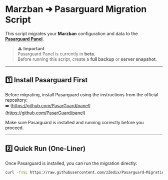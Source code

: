 # Marzban ➜ Pasarguard Migration Script

This script migrates your **Marzban** configuration and data to the **[Pasarguard Panel](https://github.com/PasarGuard/panel)**.

> ⚠️ **Important**  
> Pasarguard Panel is currently in **beta**.  
> Before running this script, create a **full backup** or **server snapshot**.

---

## 1️⃣ Install Pasarguard First

Before migrating, install Pasarguard using the instructions from the official repository:  
➡️ [https://github.com/PasarGuard/panel](https://github.com/PasarGuard/panel)

Make sure Pasarguard is installed and running correctly before you proceed.

---

## 2️⃣ Quick Run (One-Liner)

Once Pasarguard is installed, you can run the migration directly:

```bash
curl -fsSL https://raw.githubusercontent.com/zZedix/Pasarguard-Migration/main/script.sh | sudo bash
